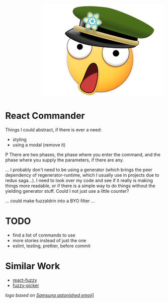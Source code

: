<p align="right"><img alt="😲" src="logo.png"></p>

# React Commander


Things I could abstract, if there is ever a need:
- styling
- using a modal (remove it)

P
There are two phases, the phase where you enter the command, and the phase where you supply the parameters, if there are any.

... I probably don't need to be using a generator (which brings the peer dependency of regenerator-runtime, which I usually use in projects due to redux saga...). I need to look over my code and see if it really is making things more readable, or if there is a simple way to do things without the yielding generator stuff. Could I not just use a little counter?

... could make fuzzaldrin into a BYO filter ...

# TODO
- find a list of commands to use
- more stories instead of just the one
- eslint, testing, prettier, before commit

# Similar Work
- [react-fuzzy](https://github.com/ritz078/react-fuzzy-search)
- [fuzzy-picker](https://github.com/1egoman/fuzzy-picker)

*logo based on [Samsung astonished emoji](https://emojipedia.org/samsung/galaxy-s7/astonished-face/)*]
